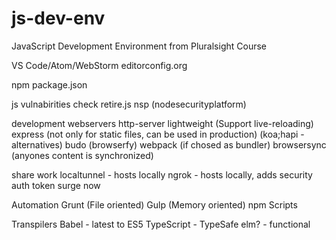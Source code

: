 # js-dev-env
JavaScript Development Environment from Pluralsight Course

VS Code/Atom/WebStorm
editorconfig.org

npm
package.json

js vulnabirities check
retire.js
nsp (nodesecurityplatform)

development webservers
http-server
lightweight (Support live-reloading)
express (not only for static files, can be used in production) (koa;hapi - alternatives)
budo (browserfy)
webpack (if chosed as bundler)
browsersync (anyones content is synchronized)

share work
localtunnel - hosts locally 
ngrok - hosts locally, adds security auth token
surge
now

Automation
Grunt (File oriented)
Gulp (Memory oriented)
npm Scripts

Transpilers
Babel - latest to ES5
TypeScript - TypeSafe
elm? - functional
